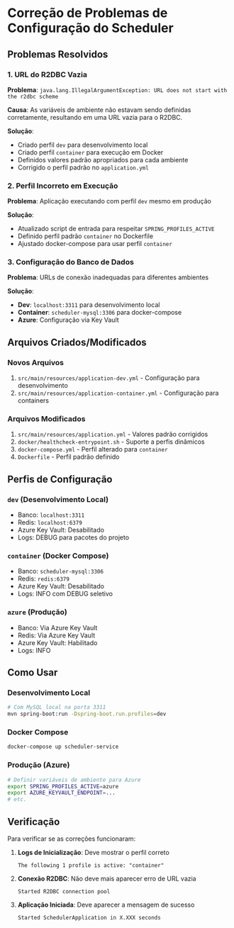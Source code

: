 # Correção de Problemas de Configuração do Scheduler

## Problemas Resolvidos

### 1. URL do R2DBC Vazia
**Problema**: `java.lang.IllegalArgumentException: URL does not start with the r2dbc scheme`

**Causa**: As variáveis de ambiente não estavam sendo definidas corretamente, resultando em uma URL vazia para o R2DBC.

**Solução**:
- Criado perfil `dev` para desenvolvimento local
- Criado perfil `container` para execução em Docker
- Definidos valores padrão apropriados para cada ambiente
- Corrigido o perfil padrão no `application.yml`

### 2. Perfil Incorreto em Execução
**Problema**: Aplicação executando com perfil `dev` mesmo em produção

**Solução**:
- Atualizado script de entrada para respeitar `SPRING_PROFILES_ACTIVE`
- Definido perfil padrão `container` no Dockerfile
- Ajustado docker-compose para usar perfil `container`

### 3. Configuração do Banco de Dados
**Problema**: URLs de conexão inadequadas para diferentes ambientes

**Solução**:
- **Dev**: `localhost:3311` para desenvolvimento local
- **Container**: `scheduler-mysql:3306` para docker-compose
- **Azure**: Configuração via Key Vault

## Arquivos Criados/Modificados

### Novos Arquivos
1. `src/main/resources/application-dev.yml` - Configuração para desenvolvimento
2. `src/main/resources/application-container.yml` - Configuração para containers

### Arquivos Modificados
1. `src/main/resources/application.yml` - Valores padrão corrigidos
2. `docker/healthcheck-entrypoint.sh` - Suporte a perfis dinâmicos
3. `docker-compose.yml` - Perfil alterado para `container`
4. `Dockerfile` - Perfil padrão definido

## Perfis de Configuração

### `dev` (Desenvolvimento Local)
- Banco: `localhost:3311`
- Redis: `localhost:6379`
- Azure Key Vault: Desabilitado
- Logs: DEBUG para pacotes do projeto

### `container` (Docker Compose)
- Banco: `scheduler-mysql:3306`
- Redis: `redis:6379`
- Azure Key Vault: Desabilitado
- Logs: INFO com DEBUG seletivo

### `azure` (Produção)
- Banco: Via Azure Key Vault
- Redis: Via Azure Key Vault
- Azure Key Vault: Habilitado
- Logs: INFO

## Como Usar

### Desenvolvimento Local
```bash
# Com MySQL local na porta 3311
mvn spring-boot:run -Dspring-boot.run.profiles=dev
```

### Docker Compose
```bash
docker-compose up scheduler-service
```

### Produção (Azure)
```bash
# Definir variáveis de ambiente para Azure
export SPRING_PROFILES_ACTIVE=azure
export AZURE_KEYVAULT_ENDPOINT=...
# etc.
```

## Verificação

Para verificar se as correções funcionaram:

1. **Logs de Inicialização**: Deve mostrar o perfil correto
   ```
   The following 1 profile is active: "container"
   ```

2. **Conexão R2DBC**: Não deve mais aparecer erro de URL vazia
   ```
   Started R2DBC connection pool
   ```

3. **Aplicação Iniciada**: Deve aparecer a mensagem de sucesso
   ```
   Started SchedulerApplication in X.XXX seconds
   ```
